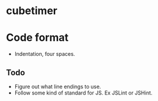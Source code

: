 cubetimer
=========

# Code format
* Indentation, four spaces.

## Todo
* Figure out what line endings to use.
* Follow some kind of standard for JS. Ex JSLint or JSHint.
